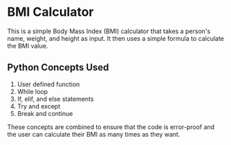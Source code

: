 # BMI Calculator
This is a simple Body Mass Index (BMI) calculator that takes a person's name, weight, and height as input. It then uses a simple formula to calculate the BMI value.
## Python Concepts Used
1. User defined function
2. While loop
3. If, elif, and else statements
4. Try and except
5. Break and continue

These concepts are combined to ensure that the code is error-proof and the user can calculate their BMI as many times as they want.
